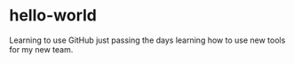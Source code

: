 # hello-world
Learning to use GitHub
just passing the days learning how to use new tools for my new team. 
